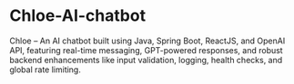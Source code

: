 # Chloe-AI-chatbot
Chloe – An AI chatbot built using Java, Spring Boot, ReactJS, and OpenAI API, featuring real-time messaging, GPT-powered responses, and robust backend enhancements like input validation, logging, health checks, and global rate limiting.
